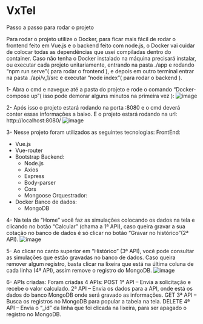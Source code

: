 # VxTel
Passo a passo para rodar o projeto

Para rodar o projeto utilize o Docker, para ficar mais fácil de rodar o frontend feito em Vue.js e o backend feito com node.js, o Docker vai cuidar de colocar todas as dependências que usei compiladas dentro do container.
Caso não tenha o Docker instalado na máquina precisará instalar, ou executar cada projeto unitariamente, entrando na pasta ./app  e rodando “npm run serve”( para rodar o frontend ), e depois em outro terminal entrar na pasta ./api/v_1/src e executar “node index”( para rodar o backend ).

1-	Abra o cmd e navegue até a pasta do projeto e rode o comando “Docker-compose up”( isso pode demorar alguns minutos na primeira vez ):
 	![image](https://user-images.githubusercontent.com/44410208/114288273-9bf65d80-9a44-11eb-9be7-135cd9ba9c70.png) 	

2-	Após isso o projeto estará rodando na porta :8080 e o cmd deverá conter essas informações a baixo. E o projeto estará rodando na url: http://localhost:8080/
 	![image](https://user-images.githubusercontent.com/44410208/114288280-aa447980-9a44-11eb-9114-f2328e3908e8.png)

3-	Nesse projeto foram utilizados as seguintes tecnologias: 
FrontEnd:
- Vue.js 
- Vue-router
- Bootstrap
Backend:
	- Node.js
	- Axios
	- Express
	- Body-parser
	- Cors
	- Mongoose
Orquestrador:
- Docker
Banco de dados:
	- MongoDB

4-	Na tela de “Home” você faz as simulações colocando os dados na tela e clicando no botão “Calcular” (chama a 1ª API), caso queira gravar a sua cotação no banco de dados é só clicar no botão “Gravar no histórico”(2ª API).
	![image](https://user-images.githubusercontent.com/44410208/114288289-c0ead080-9a44-11eb-97cd-6db33a91aff5.png)

5-	Ao clicar no canto superior em “Histórico” (3ª API), você pode consultar as simulações que estão gravadas no banco de dados. Caso queira remover algum registro, basta clicar na lixeira que está na última coluna de cada linha (4ª API), assim remove o registro do MongoDB.
	![image](https://user-images.githubusercontent.com/44410208/114288300-d65ffa80-9a44-11eb-9fbd-e837f17b766c.png)

6-	APIs criadas:
Foram criadas 4 APIs:
POST
	1ª API – Envia a solicitação e recebe o valor calculado.
	2ª API – Envia os dados para a API, onde está os dados do banco MongoDB onde será gravado as informações.
GET
	3ª API – Busca os registros no MongoDB para popular a tabela na tela.
DELETE
	4ª API – Envia o “_id” da linha que foi clicada na lixeira, para ser apagado o registro no MongoDB.

	
